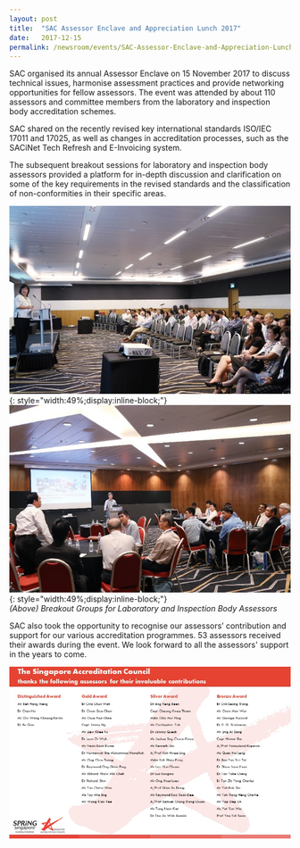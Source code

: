 ```yaml
---
layout: post
title:  "SAC Assessor Enclave and Appreciation Lunch 2017"
date:   2017-12-15
permalink: /newsroom/events/SAC-Assessor-Enclave-and-Appreciation-Lunch-2017
---
```


SAC organised its annual Assessor Enclave on 15 November 2017 to discuss technical issues, harmonise assessment practices and provide networking opportunities for fellow assessors. The event was attended by about 110 assessors and committee members from the laboratory and inspection body accreditation schemes.

SAC shared on the recently revised key international standards ISO/IEC 17011 and 17025, as well as changes in accreditation processes, such as the SACiNet Tech Refresh and E-Invoicing system.

The subsequent breakout sessions for laboratory and inspection body assessors provided a platform for in-depth discussion and clarification on some of the key requirements in the revised standards and the classification of non-conformities in their specific areas.

![enclave2017_1](/images/press-release/photos/enclave2017_1.png){: style="width:49%;display:inline-block;"} ![enclave2017_2](/images/press-release/photos/enclave2017_2.png){: style="width:49%;display:inline-block;"}  
*(Above) Breakout Groups for Laboratory and Inspection Body Assessors*

SAC also took the opportunity to recognise our assessors’ contribution and support for our various accreditation programmes. 53 assessors received their awards during the event. We look forward to all the assessors' support in the years to come.

![SAC Assessor Awards List_2017](/images/press-release/documents/SAC-Assessor-Awards-List-2017.jpg)
